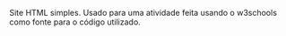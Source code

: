 Site HTML simples.
Usado para uma atividade feita usando o w3schools como fonte para o código utilizado.
